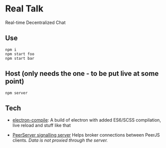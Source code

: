 # Real Talk

Real-time Decentralized Chat

## Use

    npm i
    npm start foo
    npm start bar

## Host (only needs the one - to be put live at some point)

    npm server

## Tech

* [electron-compile](https://github.com/electron-userland/electron-compile): A build of electron with added ES6/SCSS compilation, live reload and stuff like that

* [PeerServer signalling server](peerjs-server) Helps broker connections between PeerJS clients. _Data is not proxied through the server._
